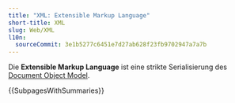 ```yaml
---
title: "XML: Extensible Markup Language"
short-title: XML
slug: Web/XML
l10n:
  sourceCommit: 3e1b5277c6451e7d27ab628f23fb9702947a7a7b
---
```


Die **Extensible Markup Language** ist eine strikte Serialisierung des [Document Object Model](/de/docs/Web/API/Document_Object_Model).

{{SubpagesWithSummaries}}
